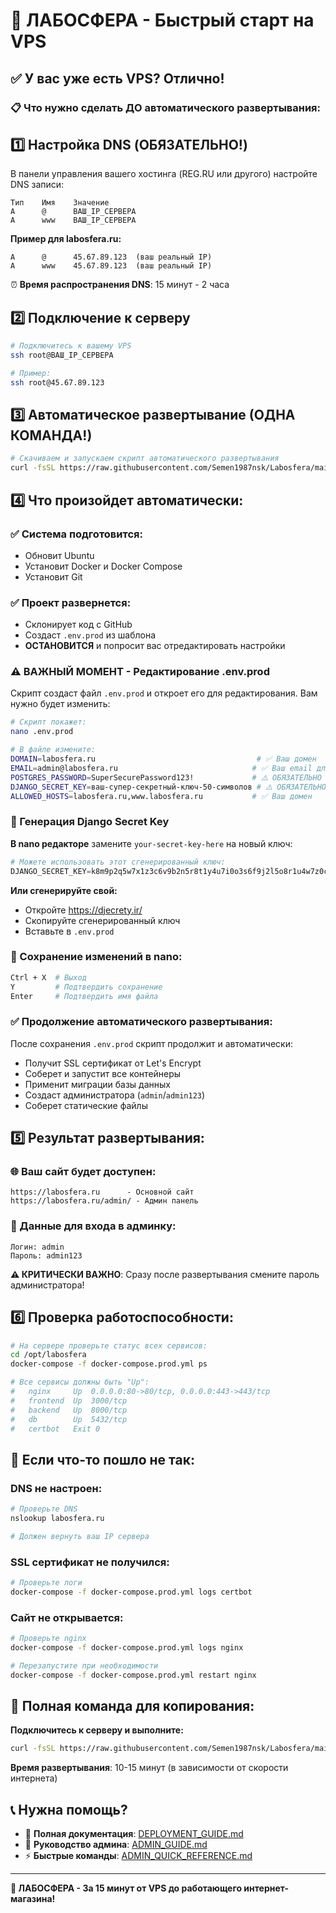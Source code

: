 # 🚀 ЛАБОСФЕРА - Быстрый старт на VPS

## ✅ У вас уже есть VPS? Отлично!

### 📋 Что нужно сделать ДО автоматического развертывания:

## 1️⃣ Настройка DNS (ОБЯЗАТЕЛЬНО!)

В панели управления вашего хостинга (REG.RU или другого) настройте DNS записи:

```
Тип    Имя    Значение
A      @      ВАШ_IP_СЕРВЕРА
A      www    ВАШ_IP_СЕРВЕРА
```

**Пример для labosfera.ru:**
```
A      @      45.67.89.123  (ваш реальный IP)
A      www    45.67.89.123  (ваш реальный IP)
```

⏰ **Время распространения DNS**: 15 минут - 2 часа

## 2️⃣ Подключение к серверу

```bash
# Подключитесь к вашему VPS
ssh root@ВАШ_IP_СЕРВЕРА

# Пример:
ssh root@45.67.89.123
```

## 3️⃣ Автоматическое развертывание (ОДНА КОМАНДА!)

```bash
# Скачиваем и запускаем скрипт автоматического развертывания
curl -fsSL https://raw.githubusercontent.com/Semen1987nsk/Labosfera/main/deploy.sh -o deploy.sh && chmod +x deploy.sh && ./deploy.sh
```

## 4️⃣ Что произойдет автоматически:

### ✅ Система подготовится:
- Обновит Ubuntu
- Установит Docker и Docker Compose
- Установит Git

### ✅ Проект развернется:
- Склонирует код с GitHub
- Создаст `.env.prod` из шаблона
- **ОСТАНОВИТСЯ** и попросит вас отредактировать настройки

### ⚠️ ВАЖНЫЙ МОМЕНТ - Редактирование .env.prod

Скрипт создаст файл `.env.prod` и откроет его для редактирования. Вам нужно будет изменить:

```bash
# Скрипт покажет:
nano .env.prod

# В файле измените:
DOMAIN=labosfera.ru                                    # ✅ Ваш домен
EMAIL=admin@labosfera.ru                              # ✅ Ваш email для SSL
POSTGRES_PASSWORD=SuperSecurePassword123!             # ⚠️ ОБЯЗАТЕЛЬНО смените!
DJANGO_SECRET_KEY=ваш-супер-секретный-ключ-50-символов # ⚠️ ОБЯЗАТЕЛЬНО смените!
ALLOWED_HOSTS=labosfera.ru,www.labosfera.ru           # ✅ Ваш домен
```

### 🔑 Генерация Django Secret Key

**В nano редакторе** замените `your-secret-key-here` на новый ключ:

```python
# Можете использовать этот сгенерированный ключ:
DJANGO_SECRET_KEY=k8m9p2q5w7x1z3c6v9b2n5r8t1y4u7i0o3s6f9j2l5o8r1u4w7z0c3f6i9m2p5s8
```

**Или сгенерируйте свой:**
- Откройте https://djecrety.ir/
- Скопируйте сгенерированный ключ
- Вставьте в `.env.prod`

### 💾 Сохранение изменений в nano:
```bash
Ctrl + X  # Выход
Y         # Подтвердить сохранение  
Enter     # Подтвердить имя файла
```

### ✅ Продолжение автоматического развертывания:
После сохранения `.env.prod` скрипт продолжит и автоматически:
- Получит SSL сертификат от Let's Encrypt
- Соберет и запустит все контейнеры
- Применит миграции базы данных
- Создаст администратора (`admin`/`admin123`)
- Соберет статические файлы

## 5️⃣ Результат развертывания:

### 🌐 Ваш сайт будет доступен:
```
https://labosfera.ru      - Основной сайт
https://labosfera.ru/admin/ - Админ панель
```

### 🔑 Данные для входа в админку:
```
Логин: admin
Пароль: admin123
```

**⚠️ КРИТИЧЕСКИ ВАЖНО**: Сразу после развертывания смените пароль администратора!

## 6️⃣ Проверка работоспособности:

```bash
# На сервере проверьте статус всех сервисов:
cd /opt/labosfera
docker-compose -f docker-compose.prod.yml ps

# Все сервисы должны быть "Up":
#   nginx     Up  0.0.0.0:80->80/tcp, 0.0.0.0:443->443/tcp
#   frontend  Up  3000/tcp
#   backend   Up  8000/tcp  
#   db        Up  5432/tcp
#   certbot   Exit 0
```

## 🚨 Если что-то пошло не так:

### DNS не настроен:
```bash
# Проверьте DNS
nslookup labosfera.ru

# Должен вернуть ваш IP сервера
```

### SSL сертификат не получился:
```bash
# Проверьте логи
docker-compose -f docker-compose.prod.yml logs certbot
```

### Сайт не открывается:
```bash
# Проверьте nginx
docker-compose -f docker-compose.prod.yml logs nginx

# Перезапустите при необходимости
docker-compose -f docker-compose.prod.yml restart nginx
```

## 🎯 Полная команда для копирования:

**Подключитесь к серверу и выполните:**

```bash
curl -fsSL https://raw.githubusercontent.com/Semen1987nsk/Labosfera/main/deploy.sh -o deploy.sh && chmod +x deploy.sh && ./deploy.sh
```

**Время развертывания**: 10-15 минут (в зависимости от скорости интернета)

## 📞 Нужна помощь?

- 📖 **Полная документация**: [DEPLOYMENT_GUIDE.md](DEPLOYMENT_GUIDE.md)  
- 👑 **Руководство админа**: [ADMIN_GUIDE.md](ADMIN_GUIDE.md)
- ⚡ **Быстрые команды**: [ADMIN_QUICK_REFERENCE.md](ADMIN_QUICK_REFERENCE.md)

---

**🧪 ЛАБОСФЕРА - За 15 минут от VPS до работающего интернет-магазина!**